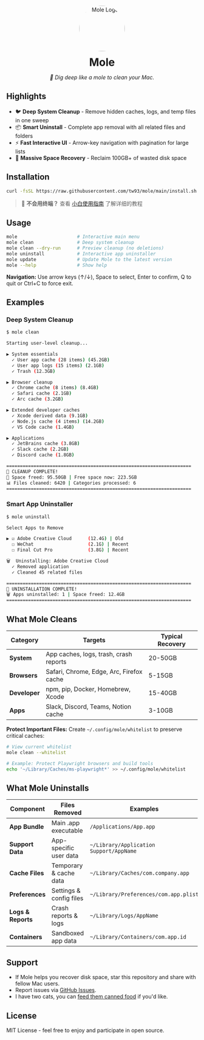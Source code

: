 <div align="center">
  <img src="https://cdn.tw93.fun/pic/cole.png" alt="Mole Logo" width="120" height="120" style="border-radius:50%" />
  <h1 style="margin: 12px 0 6px;">Mole</h1>
  <p><em>🦡 Dig deep like a mole to clean your Mac.</em></p>
</div>

## Highlights

- 🐦 **Deep System Cleanup** - Remove hidden caches, logs, and temp files in one sweep
- 📦 **Smart Uninstall** - Complete app removal with all related files and folders
- ⚡️ **Fast Interactive UI** - Arrow-key navigation with pagination for large lists
- 🧹 **Massive Space Recovery** - Reclaim 100GB+ of wasted disk space

## Installation

```bash
curl -fsSL https://raw.githubusercontent.com/tw93/mole/main/install.sh | bash
```

> 📖 **不会用终端？** 查看 [小白使用指南](./GUIDE.md) 了解详细的教程

## Usage

```bash
mole                      # Interactive main menu
mole clean                # Deep system cleanup
mole clean --dry-run      # Preview cleanup (no deletions)
mole uninstall            # Interactive app uninstaller
mole update               # Update Mole to the latest version
mole --help               # Show help
```

**Navigation:** Use arrow keys (↑/↓), Space to select, Enter to confirm, Q to quit or Ctrl+C to force exit.

## Examples

### Deep System Cleanup

```bash
$ mole clean

Starting user-level cleanup...

▶ System essentials
  ✓ User app cache (28 items) (45.2GB)
  ✓ User app logs (15 items) (2.1GB)
  ✓ Trash (12.3GB)

▶ Browser cleanup
  ✓ Chrome cache (8 items) (8.4GB)
  ✓ Safari cache (2.1GB)
  ✓ Arc cache (3.2GB)

▶ Extended developer caches
  ✓ Xcode derived data (9.1GB)
  ✓ Node.js cache (4 items) (14.2GB)
  ✓ VS Code cache (1.4GB)

▶ Applications
  ✓ JetBrains cache (3.8GB)
  ✓ Slack cache (2.2GB)
  ✓ Discord cache (1.8GB)

====================================================================
🎉 CLEANUP COMPLETE!
💾 Space freed: 95.50GB | Free space now: 223.5GB
📊 Files cleaned: 6420 | Categories processed: 6
====================================================================
```

### Smart App Uninstaller

```bash
$ mole uninstall

Select Apps to Remove

▶ ☑ Adobe Creative Cloud      (12.4G) | Old
  ☐ WeChat                    (2.1G) | Recent
  ☐ Final Cut Pro             (3.8G) | Recent

🗑️  Uninstalling: Adobe Creative Cloud
  ✓ Removed application
  ✓ Cleaned 45 related files

====================================================================
🎉 UNINSTALLATION COMPLETE!
🗑️ Apps uninstalled: 1 | Space freed: 12.4GB
====================================================================
```

## What Mole Cleans

| Category | Targets | Typical Recovery |
|----------|---------|------------------|
| **System** | App caches, logs, trash, crash reports | 20-50GB |
| **Browsers** | Safari, Chrome, Edge, Arc, Firefox cache | 5-15GB |
| **Developer** | npm, pip, Docker, Homebrew, Xcode | 15-40GB |
| **Apps** | Slack, Discord, Teams, Notion cache | 3-10GB |

**Protect Important Files:** Create `~/.config/mole/whitelist` to preserve critical caches:

```bash
# View current whitelist
mole clean --whitelist

# Example: Protect Playwright browsers and build tools
echo '~/Library/Caches/ms-playwright*' >> ~/.config/mole/whitelist
```

## What Mole Uninstalls

| Component | Files Removed | Examples |
|-----------|--------------|----------|
| **App Bundle** | Main .app executable | `/Applications/App.app` |
| **Support Data** | App-specific user data | `~/Library/Application Support/AppName` |
| **Cache Files** | Temporary & cache data | `~/Library/Caches/com.company.app` |
| **Preferences** | Settings & config files | `~/Library/Preferences/com.app.plist` |
| **Logs & Reports** | Crash reports & logs | `~/Library/Logs/AppName` |
| **Containers** | Sandboxed app data | `~/Library/Containers/com.app.id` |

## Support

- If Mole helps you recover disk space, star this repository and share with fellow Mac users.
- Report issues via [GitHub Issues](https://github.com/tw93/mole/issues).
- I have two cats, you can <a href="https://miaoyan.app/cats.html?name=Mole" target="_blank">feed them canned food</a> if you'd like.

## License

MIT License - feel free to enjoy and participate in open source.
